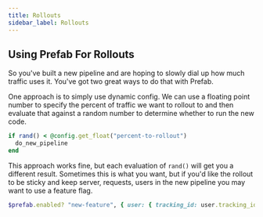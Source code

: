 ```yaml
---
title: Rollouts
sidebar_label: Rollouts
---
```


## Using Prefab For Rollouts

So you've built a new pipeline and are hoping to slowly dial up how much traffic uses it. You've got two great ways to
do that with Prefab.

One approach is to simply use dynamic config. We can use a floating point number to specify the percent of traffic we
want to rollout to and then evaluate that against a random number to determine whether to run the new code.

```ruby
if rand() < @config.get_float("percent-to-rollout")
  do_new_pipeline
end
```

This approach works fine, but each evaluation of `rand()` will get you a different result. Sometimes this is what you
want, but if you'd like the rollout to be sticky and keep server, requests, users in the new pipeline you may want to use a feature flag.

```ruby
$prefab.enabled? "new-feature", { user: { tracking_id: user.tracking_id } }
```
